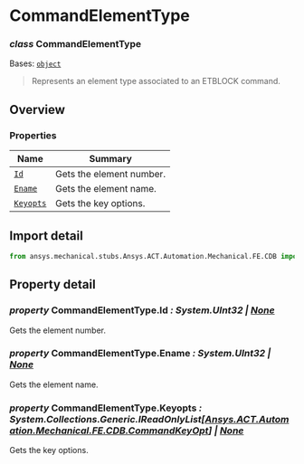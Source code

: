 <a id="commandelementtype"></a>

# CommandElementType

<a id="CommandElementType"></a>

### *class* CommandElementType

Bases: [`object`](https://docs.python.org/3/library/functions.html#object)

> Represents an element type associated to an ETBLOCK command.

> <!-- !! processed by numpydoc !! -->

<a id="overview"></a>

## Overview

### Properties

| Name | Summary |
|------------------------------------------|----------------------------|
| [`Id`](#CommandElementType.Id)           | Gets the element number.   |
| [`Ename`](#CommandElementType.Ename)     | Gets the element name.     |
| [`Keyopts`](#CommandElementType.Keyopts) | Gets the key options.      |

<a id="import-detail"></a>

## Import detail

```python
from ansys.mechanical.stubs.Ansys.ACT.Automation.Mechanical.FE.CDB import CommandElementType
```

<a id="property-detail"></a>

## Property detail

<a id="CommandElementType.Id"></a>

### *property* CommandElementType.Id *: System.UInt32 | [None](https://docs.python.org/3/library/constants.html#None)*

Gets the element number.

<!-- !! processed by numpydoc !! -->

<a id="CommandElementType.Ename"></a>

### *property* CommandElementType.Ename *: System.UInt32 | [None](https://docs.python.org/3/library/constants.html#None)*

Gets the element name.

<!-- !! processed by numpydoc !! -->

<a id="CommandElementType.Keyopts"></a>

### *property* CommandElementType.Keyopts *: System.Collections.Generic.IReadOnlyList[[Ansys.ACT.Automation.Mechanical.FE.CDB.CommandKeyOpt](CommandKeyOpt.md#CommandKeyOpt)] | [None](https://docs.python.org/3/library/constants.html#None)*

Gets the key options.

<!-- !! processed by numpydoc !! -->
